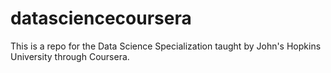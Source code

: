 # datasciencecoursera
This is a repo for the Data Science Specialization taught by John's Hopkins University through Coursera.
